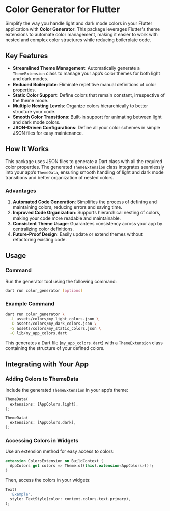 # Color Generator for Flutter

Simplify the way you handle light and dark mode colors in your Flutter application with **Color Generator**. This package leverages Flutter's theme extensions to automate color management, making it easier to work with nested and complex color structures while reducing boilerplate code.

## Key Features

- **Streamlined Theme Management**: Automatically generate a `ThemeExtension` class to manage your app’s color themes for both light and dark modes.
- **Reduced Boilerplate**: Eliminate repetitive manual definitions of color properties.
- **Static Color Support**: Define colors that remain constant, irrespective of the theme mode.
- **Multiple Nesting Levels**: Organize colors hierarchically to better structure your code.
- **Smooth Color Transitions**: Built-in support for animating between light and dark mode colors.
- **JSON-Driven Configurations**: Define all your color schemes in simple JSON files for easy maintenance.

## How It Works

This package uses JSON files to generate a Dart class with all the required color properties. The generated `ThemeExtension` class integrates seamlessly into your app’s `ThemeData`, ensuring smooth handling of light and dark mode transitions and better organization of nested colors.

### Advantages

1. **Automated Code Generation**: Simplifies the process of defining and maintaining colors, reducing errors and saving time.
2. **Improved Code Organization**: Supports hierarchical nesting of colors, making your code more readable and maintainable.
3. **Consistent Theme Usage**: Guarantees consistency across your app by centralizing color definitions.
4. **Future-Proof Design**: Easily update or extend themes without refactoring existing code.

## Usage

### Command

Run the generator tool using the following command:

```bash
dart run color_generator [options]
```

### Example Command

```bash
dart run color_generator \
  -L assets/colors/my_light_colors.json \
  -D assets/colors/my_dark_colors.json \
  -S assets/colors/my_static_colors.json \
  -O lib/my_app_colors.dart
```

This generates a Dart file (`my_app_colors.dart`) with a `ThemeExtension` class containing the structure of your defined colors.

## Integrating with Your App

### Adding Colors to ThemeData

Include the generated `ThemeExtension` in your app’s theme:

```dart
ThemeData(
  extensions: [AppColors.light],
);

ThemeData(
  extensions: [AppColors.dark],
);
```

### Accessing Colors in Widgets

Use an extension method for easy access to colors:

```dart
extension ColorsExtension on BuildContext {
  AppColors get colors => Theme.of(this).extension<AppColors>()!;
}
```

Then, access the colors in your widgets:

```dart
Text(
  'Example',
  style: TextStyle(color: context.colors.text.primary),
);
```

